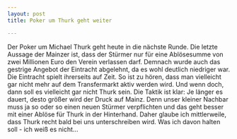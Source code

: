 ```yaml
---
layout: post
title: Poker um Thurk geht weiter

---
```


Der Poker um Michael Thurk geht heute in die nächste Runde. Die letzte Aussage der Mainzer ist, dass der Stürmer nur für eine Ablösesumme von zwei Millionen Euro den Verein verlassen darf. Demnach wurde auch das gestrige Angebot der Eintracht abgelehnt, da es wohl deutlich niedriger war. Die Eintracht spielt ihrerseits auf Zeit. So ist zu hören, dass man vielleicht gar nicht mehr auf dem Transfermarkt aktiv werden wird. Und wenn doch, dann soll es vielleicht gar nicht Thurk sein. Die Taktik ist klar: Je länger es dauert, desto größer wird der Druck auf Mainz. Denn unser kleiner Nachbar muss ja so oder so einen neuen Stürmer verpflichten und das geht besser mit einer Ablöse für Thurk in der Hinterhand. Daher glaube ich mittlerweile, dass Thurk recht bald bei uns unterschreiben wird. Was ich davon halten soll - ich weiß es nicht...


